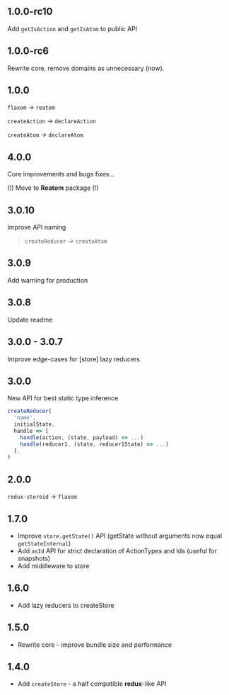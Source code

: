## 1.0.0-rc10

Add `getIsAction` and `getIsAtom` to public API

## 1.0.0-rc6

Rewrite core, remove domains as unnecessary (now).

## 1.0.0

`flaxom` -> `reatom`

`createAction` -> `declareAction`

`createAtom` -> `declareAtom`

## 4.0.0

Core improvements and bugs fixes...

(!) Move to **Reatom** package (!)

## 3.0.10

Improve API naming

> `createReducer` -> `createAtom`

## 3.0.9

Add warning for production

## 3.0.8

Update readme

## 3.0.0 - 3.0.7

Improve edge-cases for [store] lazy reducers

## 3.0.0

New API for best static type inference

```js
createReducer(
  'name',
  initialState,
  handle => [
    handle(action, (state, payload) => ...)
    handle(reducer1, (state, reducer1State) => ...)
  ],
)
```

## 2.0.0

`redux-steroid` -> `flaxom`

## 1.7.0

- Improve `store.getState()` API (getState without arguments now equal `getStateInternal`)
- Add `asId` API for strict declaration of ActionTypes and Ids (useful for snapshots)
- Add middleware to store

## 1.6.0

- Add lazy reducers to createStore

## 1.5.0

- Rewrite core - improve bundle size and performance

## 1.4.0

- Add `createStore` - a half compatible **redux**-like API

